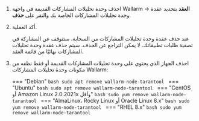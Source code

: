 1. احذف وحدة تحليلات المشاركات القديمة في واجهة Wallarm → **العقد** بتحديد عقدة وحدة تحليلات المشاركات الخاصة بك والنقر على **حذف**.
1. أكد العملية.

    عند حذف عقدة وحدة تحليلات المشاركات من السحابة، ستتوقف عن المشاركة في تصفية طلبات تطبيقاتك. لا يمكن التراجع عن الحذف. سيتم حذف عقدة وحدة تحليلات المشاركات نهائيًا من قائمة العقد.

1. احذف الجهاز الذي يحتوي على وحدة تحليلات المشاركات القديمة أو فقط نظفه من مكونات وحدة تحليلات المشاركات Wallarm:

    === "Debian"
        ```bash
        sudo apt remove wallarm-node-tarantool
        ```
    === "Ubuntu"
        ```bash
        sudo apt remove wallarm-node-tarantool
        ```
    === "CentOS أو Amazon Linux 2.0.2021x وأقل"
        ```bash
        sudo yum remove wallarm-node-tarantool
        ```
    === "AlmaLinux، Rocky Linux أو Oracle Linux 8.x"
        ```bash
        sudo yum remove wallarm-node-tarantool
        ```
    === "RHEL 8.x"
        ```bash
        sudo yum remove wallarm-node-tarantool
        ```